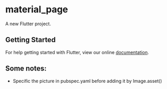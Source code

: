 # material_page

A new Flutter project.

## Getting Started

For help getting started with Flutter, view our online
[documentation](https://flutter.io/).

## Some notes:
- Specific the picture in pubspec.yaml before adding it by Image.asset()